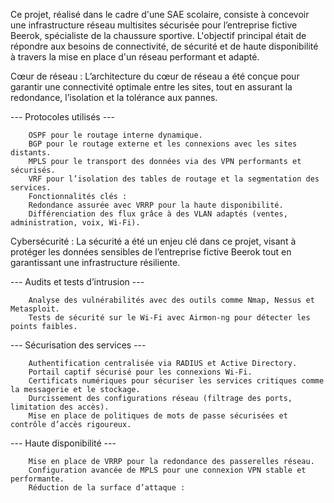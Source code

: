 Ce projet, réalisé dans le cadre d'une SAE scolaire, consiste à concevoir une infrastructure réseau multisites sécurisée pour l’entreprise fictive Beerok, spécialiste de la chaussure sportive.
L'objectif principal était de répondre aux besoins de connectivité, de sécurité et de haute disponibilité à travers la mise en place d'un réseau performant et adapté.

Cœur de réseau :
L’architecture du cœur de réseau a été conçue pour garantir une connectivité optimale entre les sites, tout en assurant la redondance, l’isolation et la tolérance aux pannes.

 --- Protocoles utilisés ---
        
        OSPF pour le routage interne dynamique.
        BGP pour le routage externe et les connexions avec les sites distants.
        MPLS pour le transport des données via des VPN performants et sécurisés.
        VRF pour l’isolation des tables de routage et la segmentation des services.
        Fonctionnalités clés :
        Redondance assurée avec VRRP pour la haute disponibilité.
        Différenciation des flux grâce à des VLAN adaptés (ventes, administration, voix, Wi-Fi).



Cybersécurité :
La sécurité a été un enjeu clé dans ce projet, visant à protéger les données sensibles de l’entreprise fictive Beerok tout en garantissant une infrastructure résiliente.

 --- Audits et tests d’intrusion ---

        Analyse des vulnérabilités avec des outils comme Nmap, Nessus et Metasploit.
        Tests de sécurité sur le Wi-Fi avec Airmon-ng pour détecter les points faibles.


 --- Sécurisation des services ---

        Authentification centralisée via RADIUS et Active Directory.
        Portail captif sécurisé pour les connexions Wi-Fi.
        Certificats numériques pour sécuriser les services critiques comme la messagerie et le stockage.
        Durcissement des configurations réseau (filtrage des ports, limitation des accès).
        Mise en place de politiques de mots de passe sécurisées et contrôle d’accès rigoureux.


 --- Haute disponibilité ---

        Mise en place de VRRP pour la redondance des passerelles réseau.
        Configuration avancée de MPLS pour une connexion VPN stable et performante.
        Réduction de la surface d’attaque :
